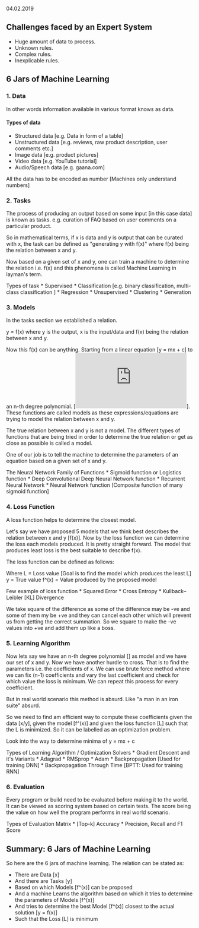 04.02.2019
 
## Challenges faced by an Expert System

- Huge amount of data to process.
- Unknown rules.
- Complex rules.
- Inexplicable rules.
 
## 6 Jars of Machine Learning
 
### 1. Data
In other words information available in various format knows as data.
 
#### Types of data

- Structured data [e.g. Data in form of a table]
- Unstructured data [e.g. reviews, raw product description, user comments etc.]
- Image data [e.g. product pictures]
- Video data [e.g. YouTube tutorial]
- Audio/Speech data [e.g. gaana.com]

All the data has to be encoded as number [Machines only understand numbers]
 
### 2. Tasks
The process of producing an output based on some input [in this case data] is known as tasks. e.g. curation of FAQ based on user comments on a particular product.
 
So in mathematical terms, if x is data and y is output that can be curated with x, the task can be defined as "generating y with f(x)" where f(x) being the relation between x and y.
 
Now based on a given set of x and y, one can train a machine to determine the relation i.e. f(x) and this phenomena is called Machine Learning in layman's term. 
 
Types of task
    * Supervised
        * Classification [e.g. binary classification, multi-class classification ]
        * Regression
    * Unsupervised
        * Clustering
        * Generation
 
### 3. Models
In the tasks section we established a relation.
 
y = f(x) where y is the output, x is the input/data and f(x) being the relation between x and y.
 
Now this f(x) can be anything. Starting from a linear equation [y = mx + c] to an n-th degree polynomial. [![equation](https://latex.codecogs.com/gif.latex?%7Ba_0%7D%7Bx%5En%7D&plus;%7Ba_1%7D%7Bx%5E%7Bn-1%7D%7D&plus;...&plus;%7Ba_n%7D%20%3D%200)]. These functions are called models as these expressions/equations are trying to model the relation between x and y.
 
The true relation between x and y is not a model. The different types of functions that are being tried in order to determine the true relation or get as close as possible is called a model.
 
One of our job is to tell the machine to determine the parameters of an equation based on a given set of x and y.
 
The Neural Network Family of Functions
    * Sigmoid function or Logistics function 
    * Deep Convolutional Deep Neural Network function 
    * Recurrent Neural Network 
    * Neural Network function [Composite function of many sigmoid function]
 
### 4. Loss Function
A loss function helps to determine the closest model.
 
Let's say we have proposed 5 models that we think best describes the relation between x and y [f(x)]. Now by the loss function we can determine the loss each models produced. It is pretty straight forward. The model that produces least loss is the best suitable to describe f(x).
 
The loss function can be defined as follows:
 
Where L = Loss value [Goal is to find the model which produces the least L]
            y = True value
         f^(x) = Value produced by the proposed model
 
Few example of loss function
    * Squared Error
    * Cross Entropy
    * Kullback–Leibler [KL] Divergence
 
We take square of the difference as some of the difference may be -ve and some of them my be +ve and they can cancel each other which will prevent us from getting the correct summation. So we square to make the -ve values into +ve and add them up like a boss.
 
### 5. Learning Algorithm
Now lets say we have an n-th degree polynomial [] as model and we have our set of x and  y. Now we have another hurdle to cross. That is to find the parameters i.e. the coefficients of x. We can use brute force method where we can fix (n-1) coefficients and vary the last coefficient and check for which value the loss is minimum. We can repeat this process for every coefficient.
 
But in real world scenario this method is absurd. Like "a man in an iron suite" absurd. 
 
So we need to find am efficient way to compute these coefficients given the data [x/y], given the model [f^(x)] and given the loss function [L] such that the L is minimized. So it can be labelled as an optimization problem.
 
Look into the way to determine minima of y = mx + c
 
Types of Learning Algorithm / Optimization Solvers
    * Gradient Descent and it's Variants
    * Adagrad
    * RMSprop
    * Adam
    * Backpropagation [Used for training DNN]
    * Backpropagation Through Time [BPTT: Used for training RNN]
 
### 6. Evaluation
Every program or build need to be evaluated before making it to the world. It can be viewed as scoring system based on certain tests. The score being the value on how well the program performs in real world scenario.
 
Types of  Evaluation Matrix
    * [Top-k] Accuracy
    * Precision, Recall and F1 Score

## Summary: 6 Jars of Machine Learning

So here are the 6 jars of machine learning. The relation can be stated as:
* There are Data [x] 
* And there are Tasks [y]
* Based on which Models [f^(x)] can be proposed
* And a machine Learns the algorithm based on which it tries to determine the parameters of Models [f^(x)]
* And tries to determine the best Model [f^(x)] closest to the actual solution [y = f(x)]
* Such that the Loss [L] is minimum
